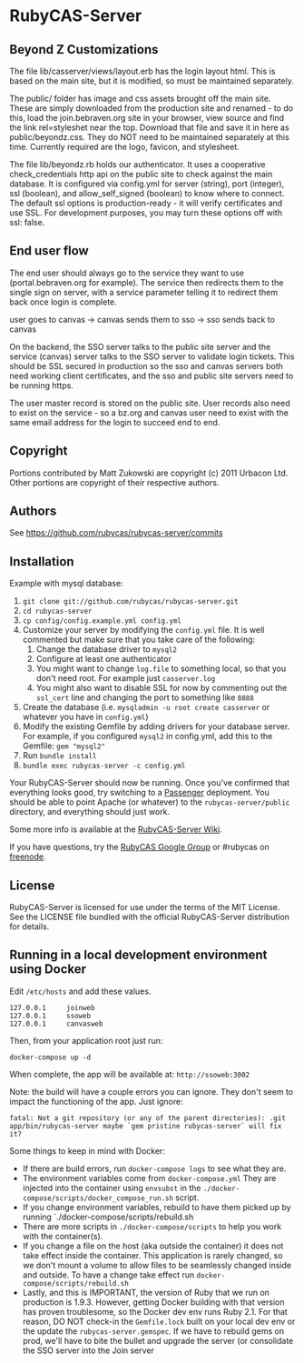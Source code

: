 # RubyCAS-Server

## Beyond Z Customizations

The file lib/casserver/views/layout.erb has the login layout html. This is based on the main site, but it is modified, so must be maintained separately.

The public/ folder has image and css assets brought off the main site. These are simply downloaded from the production site and renamed - to do this, load the join.bebraven.org site in your browser, view source and find the link rel=styleshet near the top. Download that file and save it in here as public/beyondz.css. They do NOT need to be maintained separately at this time. Currently required are the logo, favicon, and stylesheet.

The file lib/beyondz.rb holds our authenticator. It uses a cooperative check_credentials http api on the public site to check against the main database. It is configured via config.yml for server (string), port (integer), ssl (boolean), and allow_self_signed (boolean) to know where to connect. The default ssl options is production-ready - it will verify certificates and use SSL. For development purposes, you may turn these options off with ssl: false.

## End user flow

The end user should always go to the service they want to use (portal.bebraven.org for example). The service then redirects them to the single sign on server, with a service parameter telling it to redirect them back once login is complete.

user goes to canvas -> canvas sends them to sso -> sso sends back to canvas

On the backend, the SSO server talks to the public site server and the service (canvas) server talks to the SSO server to validate login tickets. This should be SSL secured in production so the sso and canvas servers both need working client certificates, and the sso and public site servers need to be running https.

The user master record is stored on the public site. User records also need to exist on the service - so a bz.org and canvas user need to exist with the same email address for the login to succeed end to end.

## Copyright

Portions contributed by Matt Zukowski are copyright (c) 2011 Urbacon Ltd.
Other portions are copyright of their respective authors.

## Authors

See https://github.com/rubycas/rubycas-server/commits

## Installation

Example with mysql database:

1. `git clone git://github.com/rubycas/rubycas-server.git`
2. `cd rubycas-server`
3. `cp config/config.example.yml config.yml`
4. Customize your server by modifying the `config.yml` file. It is well commented but make sure that you take care of the following:
    1. Change the database driver to `mysql2`
    2. Configure at least one authenticator
    3. You might want to change `log.file` to something local, so that you don't need root. For example just `casserver.log`
    4. You might also want to disable SSL for now by commenting out the `ssl_cert` line and changing the port to something like `8888`
5. Create the database (i.e. `mysqladmin -u root create casserver` or whatever you have in `config.yml`)
6. Modify the existing Gemfile by adding drivers for your database server. For example, if you configured `mysql2` in config.yml, add this to the Gemfile: `gem "mysql2"`
7. Run `bundle install`
8. `bundle exec rubycas-server -c config.yml`

Your RubyCAS-Server should now be running. Once you've confirmed that everything looks good, try switching to a [Passenger](http://www.modrails.com/) deployment. You should be able to point Apache (or whatever) to the `rubycas-server/public` directory, and everything should just work.

Some more info is available at the [RubyCAS-Server Wiki](https://github.com/rubycas/rubycas-server/wiki).

If you have questions, try the [RubyCAS Google Group](https://groups.google.com/forum/?fromgroups#!forum/rubycas-server) or #rubycas on [freenode](http://freenode.net).

## License

RubyCAS-Server is licensed for use under the terms of the MIT License.
See the LICENSE file bundled with the official RubyCAS-Server distribution for details.

## Running in a local development environment using Docker

Edit `/etc/hosts` and add these values.
```Shell
127.0.0.1     joinweb
127.0.0.1     ssoweb
127.0.0.1     canvasweb
```

Then, from your application root just run:
```Shell
docker-compose up -d
```
When complete, the app will be available at: `http://ssoweb:3002`

Note: the build will have a couple errors you can ignore. They don't
seem to impact the functioning of the app. Just ignore:
```Shell
fatal: Not a git repository (or any of the parent directories): .git
app/bin/rubycas-server maybe `gem pristine rubycas-server` will fix it?
```

Some things to keep in mind with Docker:
* If there are build errors, run `docker-compose logs` to see what they
  are.
* The environment variables come from `docker-compose.yml` They are
  injected into the container using `envsubst` in the
`./docker-compose/scripts/docker_compose_run.sh` script.
* If you change environment variables, rebuild to have them picked up by
  running `./docker-compose/scripts/rebuild.sh
* There are more scripts in `./docker-compose/scripts` to help you work
  with the container(s).
* If you change a file on the host (aka outside the container) it
does not take effect inside the container. This application is rarely
changed, so we don't mount a volume to allow files to be seamlessly
changed inside and outside. To have a change take effect run
`docker-compose/scripts/rebuild.sh`
* Lastly, and this is IMPORTANT, the version of Ruby that we run on
  production is 1.9.3. However, getting Docker building with that
version has proven troublesome, so the Docker dev env runs Ruby 2.1. For
that reason, DO NOT check-in the `Gemfile.lock` built on your local dev
env or the update the `rubycas-server.gemspec`. If we have to rebuild
gems on prod, we'll have to bite the bullet and upgrade the server (or
consolidate the SSO server into the Join server
